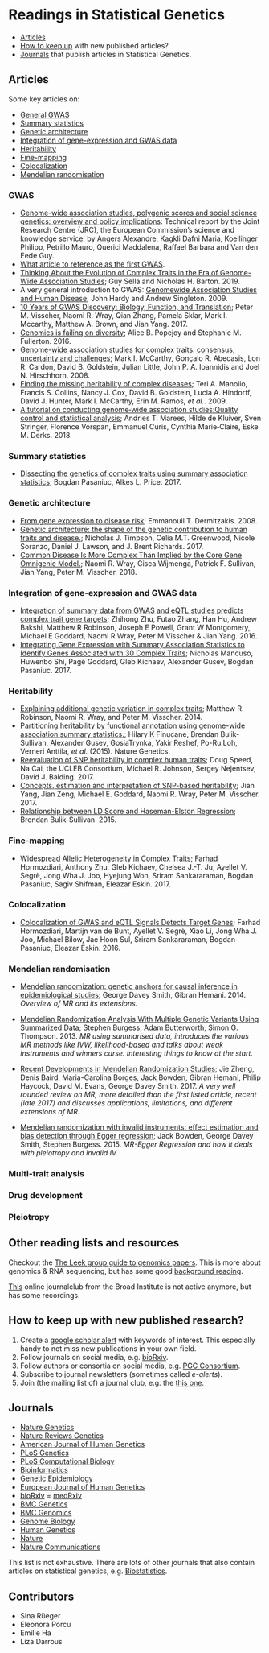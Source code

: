 
# Readings in Statistical Genetics

- [Articles](#articles)
- [How to keep up](#keep) with new published articles?
- [Journals](#journals) that publish articles in Statistical Genetics.

## Articles

Some key articles on: 

- [General GWAS](#gwas)
- [Summary statistics](#summary-statistics)
- [Genetic architecture](#genetic-architecture)
- [Integration of gene-expression and GWAS data]()
- [Heritability]()
- [Fine-mapping]()
- [Colocalization]()
- [Mendelian randomisation]()

### GWAS
- [Genome-wide association studies, polygenic scores and social science genetics: overview and policy implications](dx.doi.org/10.2760/948992): Technical report by the Joint Research Centre (JRC), the European Commission’s science and knowledge service, by Angers Alexandre, Kagkli Dafni Maria, Koellinger Philipp, Petrillo Mauro, Querici Maddalena, Raffael Barbara and Van den Eede Guy. 
- [What article to reference as the first GWAS](https://twitter.com/ceclindgren/status/1175427007276097538).
- [Thinking About the Evolution of Complex Traits in the Era of Genome-Wide Association Studies](https://www.annualreviews.org/doi/10.1146/annurev-genom-083115-022316); Guy Sella and Nicholas H. Barton. 2019.
- A very general introduction to GWAS: [Genomewide Association Studies and Human Disease](https://www.ncbi.nlm.nih.gov/pmc/articles/PMC3422859/); John Hardy and Andrew Singleton. 2009.
- [10 Years of GWAS Discovery: Biology, Function, and Translation](https://www.ncbi.nlm.nih.gov/pubmed/28686856); Peter M. Visscher, Naomi R. Wray, Qian Zhang, Pamela Sklar, Mark I. Mccarthy, Matthew A. Brown, and Jian Yang. 2017.
- [Genomics is failing on diversity](https://www.nature.com/news/genomics-is-failing-on-diversity-1.20759); Alice B. Popejoy and Stephanie M. Fullerton. 2016.
- [Genome-wide association studies for complex traits: consensus, uncertainty and challenges](https://www.ncbi.nlm.nih.gov/pubmed/18398418); Mark I. McCarthy, Gonçalo R. Abecasis, Lon R. Cardon, David B. Goldstein,
Julian Little, John P. A. Ioannidis and Joel N. Hirschhorn. 2008.
- [Finding the missing heritability of complex diseases](https://www.ncbi.nlm.nih.gov/pubmed/19812666); Teri A. Manolio, Francis S. Collins, Nancy J. Cox, David B. Goldstein, Lucia A. Hindorff, David J. Hunter,
Mark I. McCarthy, Erin M. Ramos, *et al.*. 2009.
- [A tutorial on conducting genome‐wide association studies:Quality control and statistical analysis](https://www.ncbi.nlm.nih.gov/pmc/articles/PMC6001694/pdf/MPR-27-na.pdf); Andries T. Marees, Hilde de Kluiver, Sven Stringer, Florence Vorspan, Emmanuel Curis, Cynthia Marie‐Claire, Eske M. Derks. 2018. 

### Summary statistics

- [Dissecting the genetics of complex traits using summary association statistics](https://www.ncbi.nlm.nih.gov/pubmed/27840428); Bogdan Pasaniuc, Alkes L. Price. 2017. 


### Genetic architecture

- [From gene expression to disease risk](https://www.ncbi.nlm.nih.gov/pubmed/18443581); Emmanouil T. Dermitzakis. 2008.
- [Genetic architecture: the shape of the genetic contribution to human traits and disease.](https://www.ncbi.nlm.nih.gov/pubmed/29225335); Nicholas J. Timpson, Celia M.T. Greenwood, Nicole Soranzo, Daniel J. Lawson, and J. Brent Richards. 2017.
- [Common Disease Is More Complex Than Implied by the Core Gene Omnigenic Model.](https://www.ncbi.nlm.nih.gov/pubmed/29906445); Naomi R. Wray, Cisca Wijmenga, Patrick F. Sullivan, Jian Yang, Peter M. Visscher. 2018.

### Integration of gene-expression and GWAS data 

- [Integration of summary data from GWAS and eQTL studies predicts complex trait gene targets](https://www.nature.com/articles/ng.3538); Zhihong Zhu, Futao Zhang, Han Hu, Andrew Bakshi, Matthew R Robinson, Joseph E Powell, Grant W Montgomery, Michael E Goddard, Naomi R Wray, Peter M Visscher & Jian Yang. 2016.
- [Integrating Gene Expression with Summary Association Statistics to Identify Genes Associated with 30 Complex Traits](https://www.cell.com/ajhg/fulltext/S0002-9297(17)30032-0); Nicholas Mancuso, Huwenbo Shi, Pagé Goddard, Gleb Kichaev, Alexander Gusev, Bogdan Pasaniuc. 2017. 

### Heritability

- [Explaining additional genetic variation in complex traits](https://www.ncbi.nlm.nih.gov/pubmed/24629526); Matthew R. Robinson, Naomi R. Wray, and Peter M. Visscher. 2014.
- [Partitioning heritability by functional annotation using genome-wide association summary statistics.](https://www.ncbi.nlm.nih.gov/pubmed/26414678); Hilary K Finucane, Brendan Bulik-Sullivan, Alexander Gusev, GosiaTrynka, Yakir Reshef, Po-Ru Loh, Verneri Anttila, *et al.* (2015). Nature Genetics. 
- [Reevaluation of SNP heritability in complex human traits](https://www.ncbi.nlm.nih.gov/pubmed/28530675); Doug Speed, Na Cai, the UCLEB Consortium, Michael R. Johnson, Sergey Nejentsev, David J. Balding. 2017.
- [Concepts, estimation and interpretation of SNP-based heritability](https://www.ncbi.nlm.nih.gov/pubmed/28854176); Jian Yang, Jian Zeng, Michael E. Goddard, Naomi R. Wray, Peter M. Visscher. 2017.
- [Relationship between LD Score and Haseman-Elston Regression](https://www.biorxiv.org/content/early/2015/04/20/018283); Brendan Bulik-Sullivan. 2015.

### Fine-mapping

- [Widespread Allelic Heterogeneity in Complex Traits](https://www.ncbi.nlm.nih.gov/pubmed/28475861); Farhad Hormozdiari, Anthony Zhu, Gleb Kichaev, Chelsea J.-T. Ju, Ayellet V. Segrè, Jong Wha J. Joo, Hyejung Won, Sriram Sankararaman, Bogdan Pasaniuc, Sagiv Shifman, Eleazar Eskin. 2017.

### Colocalization

- [Colocalization of GWAS and eQTL Signals Detects Target Genes](https://www.cell.com/ajhg/fulltext/S0002-9297(16)30439-6); Farhad Hormozdiari, Martijn van de Bunt, Ayellet V. Segrè, Xiao Li, Jong Wha J. Joo, Michael Bilow, Jae Hoon Sul, Sriram Sankararaman, Bogdan Pasaniuc, Eleazar Eskin. 2016.
 
### Mendelian randomisation

- [Mendelian randomization: genetic anchors for causal inference in epidemiological studies](https://doi.org/10.1093/hmg/ddu328); George Davey Smith, Gibran Hemani. 2014. *Overview of MR and its extensions.*

- [Mendelian Randomization Analysis With Multiple Genetic Variants Using Summarized Data](https://doi.org/10.1002/gepi.21758); Stephen Burgess, Adam Butterworth, Simon G. Thompson. 2013. *MR using summarised data, introduces the various MR methods like IVW, likelihood-based and talks about weak instruments and winners curse. Interesting things to know at the start.*

- [Recent Developments in Mendelian Randomization Studies](https://doi.org/10.1007/s40471-017-0128-6); Jie Zheng, Denis Baird, Maria-Carolina Borges, Jack Bowden, Gibran Hemani, Philip Haycock, David M. Evans, George Davey Smith. 2017. *A very well rounded review on MR, more detailed than the first listed article, recent (late 2017) and discusses applications, limitations, and different extensions of MR.*

- [Mendelian randomization with invalid instruments: effect estimation and bias detection through Egger regression](https://doi.org/10.1093/ije/dyv080); Jack Bowden, George Davey Smith, Stephen Burgess. 2015. *MR-Egger Regression and how it deals with pleiotropy and invalid IV.*

### Multi-trait analysis

### Drug development

### Pleiotropy

## Other reading lists and resources

Checkout the [The Leek group guide to genomics papers](https://github.com/jtleek/genomicspapers). This is more about genomics & RNA sequencing, but has some good [background reading](https://github.com/jtleek/genomicspapers#background-on-genomics).

[This](https://sites.google.com/broadinstitute.com/onlinejournalclub) online journalclub from the Broad Institute is not active anymore, but has some recordings.

## How to keep up with new published research?<a name="keep"></a>

1. Create a [google scholar alert](https://scholar.google.com/scholar_alerts?view_op=list_alerts&hl=en) with keywords of interest. This especially handy to not miss new publications in your own field.
2. Follow journals on social media, e.g. [bioRxiv](https://twitter.com/biorxivpreprint). 
3. Follow authors or consortia on social media, e.g. [PGC Consortium](https://twitter.com/PGCgenetics). 
4. Subscribe to journal newsletters (sometimes called *e-alerts*). 
5. Join (the mailing list of) a journal club, e.g. the [this one](https://cnsgenomics.com/content/journal-club).

## Journals<a name="journals"></a>

- [Nature Genetics](https://www.nature.com/ng/)
- [Nature Reviews Genetics](https://www.nature.com/nrg/)
- [American Journal of Human Genetics](https://www.cell.com/ajhg/home)
- [PLoS Genetics](http://journals.plos.org/plosgenetics/)
- [PLoS Computational Biology](http://journals.plos.org/ploscompbiol/)
- [Bioinformatics](https://academic.oup.com/bioinformatics)
- [Genetic Epidemiology](https://onlinelibrary.wiley.com/journal/10982272)
- [European Journal of Human Genetics](https://www.nature.com/ejhg/)
- [bioRxiv](https://www.biorxiv.org/)
= [medRxiv](https://www.medrxiv.org/)
- [BMC Genetics](https://bmcgenet.biomedcentral.com/)
- [BMC Genomics](https://bmcgenomics.biomedcentral.com/)
- [Genome Biology](https://genomebiology.biomedcentral.com/)
- [Human Genetics](https://link.springer.com/journal/439)
- [Nature](https://www.nature.com/nature/)
- [Nature Communications](https://www.nature.com/ncomms/)

This list is not exhaustive. There are lots of other journals that also contain articles on statistical genetics, e.g. [Biostatistics](https://academic.oup.com/biostatistics).  

## Contributors

- Sina Rüeger
- Eleonora Porcu
- Emilie Ha
- Liza Darrous

